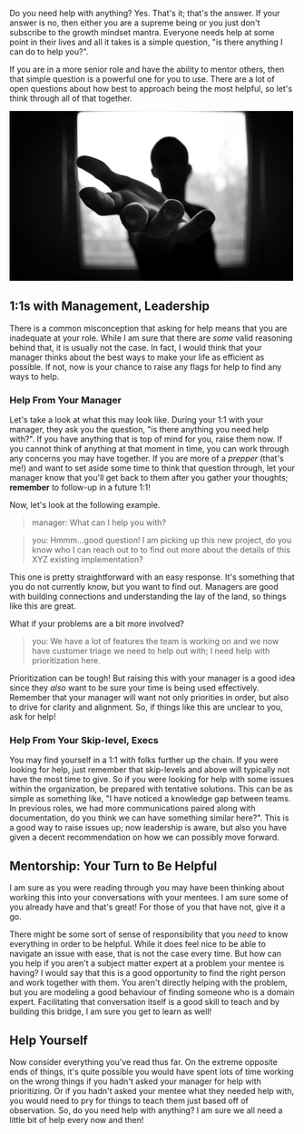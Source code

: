 Do you need help with anything? Yes. That's it; that's the answer. If your answer is no, then either you are a supreme being or you just don't subscribe to the growth mindset mantra. Everyone needs help at some point in their lives and all it takes is a simple question, "is there anything I can do to help you?".

If you are in a more senior role and have the ability to mentor others, then that simple question is a powerful one for you to use. There are a lot of open questions about how best to approach being the most helpful, so let's think through all of that together.

![Helping hand](pexels-lalesh-aldarwish-500w.jpg)

## 1:1s with Management, Leadership

There is a common misconception that asking for help means that you are inadequate at your role. While I am sure that there are _some_ valid reasoning behind that, it is usually not the case. In fact, I would think that your manager thinks about the best ways to make your life as efficient as possible. If not, now is your chance to raise any flags for help to find any ways to help.

### Help From Your Manager

Let's take a look at what this may look like. During your 1:1 with your manager, they ask you the question, "is there anything you need help with?". If you have anything that is top of mind for you, raise them now. If you cannot think of anything at that moment in time, you can work through any concerns you may have together. If you are more of a _prepper_ (that's me!) and want to set aside some time to think that question through, let your manager know that you'll get back to them after you gather your thoughts; **remember** to follow-up in a future 1:1!

Now, let's look at the following example.

> manager: What can I help you with?

> you: Hmmm...good question! I am picking up this new project, do you know who I can reach out to to find out more about the details of this XYZ existing implementation?

This one is pretty straightforward with an easy response. It's something that you do not currently know, but you want to find out. Managers are good with building connections and understanding the lay of the land, so things like this are great.

What if your problems are a bit more involved?

> you: We have a lot of features the team is working on and we now have customer triage we need to help out with; I need help with prioritization here.

Prioritization can be tough! But raising this with your manager is a good idea since they _also_ want to be sure your time is being used effectively. Remember that your manager will want not only priorities in order, but also to drive for clarity and alignment. So, if things like this are unclear to you, ask for help!

### Help From Your Skip-level, Execs

You may find yourself in a 1:1 with folks further up the chain. If you were looking for help, just remember that skip-levels and above will typically not have the most time to give. So if you were looking for help with some issues within the organization, be prepared with tentative solutions. This can be as simple as something like, "I have noticed a knowledge gap between teams. In previous roles, we had more communications paired along with documentation, do you think we can have something similar here?". This is a good way to raise issues up; now leadership is aware, but also you have given a decent recommendation on how we can possibly move forward.

## Mentorship: Your Turn to Be Helpful

I am sure as you were reading through you may have been thinking about working this into your conversations with your mentees. I am sure some of you already have and that's great! For those of you that have not, give it a go.

There might be some sort of sense of responsibility that you _need_ to know everything in order to be helpful. While it does feel nice to be able to navigate an issue with ease, that is not the case every time. But how can you help if you aren't a subject matter expert at a problem your mentee is having? I would say that this is a good opportunity to find the right person and work together with them. You aren't directly helping with the problem, but you are modeling a good behaviour of finding someone who is a domain expert. Facilitating that conversation itself is a good skill to teach and by building this bridge, I am sure you get to learn as well!

## Help Yourself

Now consider everything you've read thus far. On the extreme opposite ends of things, it's quite possible you would have spent lots of time working on the wrong things if you hadn't asked your manager for help with prioritizing. Or if you hadn't asked your mentee what they needed help with, you would need to pry for things to teach them just based off of observation. So, do you need help with anything? I am sure we all need a little bit of help every now and then!
